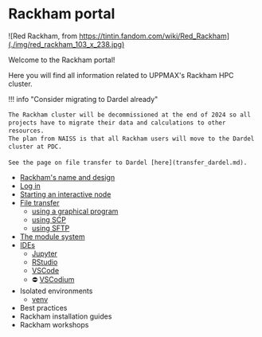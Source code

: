 # Rackham portal

![Red Rackham, from https://tintin.fandom.com/wiki/Red_Rackham](./img/red_rackham_103_x_238.jpg)

Welcome to the Rackham portal!

Here you will find all information related to UPPMAX's Rackham HPC cluster.

!!! info "Consider migrating to Dardel already"

    The Rackham cluster will be decommissioned at the end of 2024 so all 
    projects have to migrate their data and calculations to other resources. 
    The plan from NAISS is that all Rackham users will move to the Dardel cluster at PDC.

    See the page on file transfer to Dardel [here](transfer_dardel.md).

- [Rackham's name and design](rackham.md)
- [Log in](../getting_started/login_rackham.md)
- [Starting an interactive node](start_interactive_node_on_rackham.md)
- [File transfer](transfer_rackham.md)
    - [using a graphical program](rackham_file_transfer_using_gui.md)
    - [using SCP](rackham_file_transfer_using_scp.md)
    - [using SFTP](rackham_file_transfer_using_sftp.md)
- [The module system](rackham_modules.md)
- [IDEs](ides_on_rackham.md)
    - [Jupyter](../software/jupyter.md)
    - [RStudio](rstudio_on_rackham.md)
    - [VSCode](vscode_on_rackham.md)
    - :no_entry: [VSCodium](vscodium_on_rackham.md)
- Isolated environments
    - [venv](venv_on_rackham.md)
- Best practices
- Rackham installation guides
- Rackham workshops
